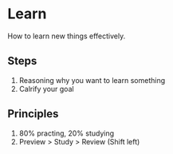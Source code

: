 # Learn

How to learn new things effectively.

## Steps

1. Reasoning why you want to learn something
2. Calrify your goal

## Principles

1. 80% practing, 20% studying
2. Preview > Study > Review (Shift left)
